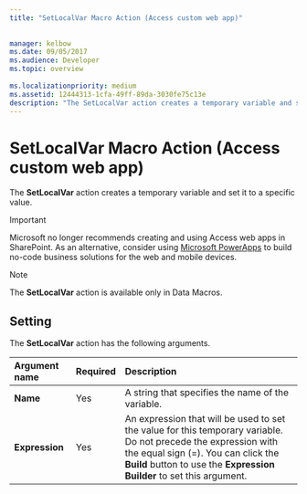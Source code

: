 ```yaml
---
title: "SetLocalVar Macro Action (Access custom web app)"
 
 
manager: kelbow
ms.date: 09/05/2017
ms.audience: Developer
ms.topic: overview
  
ms.localizationpriority: medium
ms.assetid: 12444313-1cfa-49ff-89da-3030fe75c13e
description: "The SetLocalVar action creates a temporary variable and set it to a specific value."
---
```


# SetLocalVar Macro Action (Access custom web app)

The **SetLocalVar** action creates a temporary variable and set it to a specific value. 
  
> [!IMPORTANT]
> Microsoft no longer recommends creating and using Access web apps in SharePoint. As an alternative, consider using [Microsoft PowerApps](https://powerapps.microsoft.com/en-us/) to build no-code business solutions for the web and mobile devices. 
  
> [!NOTE]
> The **SetLocalVar** action is available only in Data Macros. 
  
## Setting

The **SetLocalVar** action has the following arguments. 
  
|**Argument name**|**Required**|**Description**|
|:-----|:-----|:-----|
|**Name** <br/> |Yes  <br/> |A string that specifies the name of the variable.  <br/> |
|**Expression** <br/> |Yes  <br/> |An expression that will be used to set the value for this temporary variable. Do not precede the expression with the equal sign (=). You can click the **Build** button to use the **Expression Builder** to set this argument.  <br/> |
   

